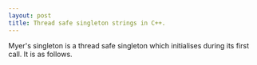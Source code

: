 ```yaml
---
layout: post
title: Thread safe singleton strings in C++.
---
```


Myer's singleton is a thread safe singleton which initialises during its first call. It is as follows.



